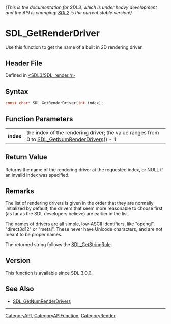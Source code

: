 ###### (This is the documentation for SDL3, which is under heavy development and the API is changing! [SDL2](https://wiki.libsdl.org/SDL2/) is the current stable version!)
# SDL_GetRenderDriver

Use this function to get the name of a built in 2D rendering driver.

## Header File

Defined in [<SDL3/SDL_render.h>](https://github.com/libsdl-org/SDL/blob/main/include/SDL3/SDL_render.h)

## Syntax

```c
const char* SDL_GetRenderDriver(int index);
```

## Function Parameters

|               |                                                                                                                        |
| ------------- | ---------------------------------------------------------------------------------------------------------------------- |
| **index**     | the index of the rendering driver; the value ranges from 0 to [SDL_GetNumRenderDrivers](SDL_GetNumRenderDrivers)() - 1 |

## Return Value

Returns the name of the rendering driver at the requested index, or NULL if
an invalid index was specified.

## Remarks

The list of rendering drivers is given in the order that they are normally
initialized by default; the drivers that seem more reasonable to choose
first (as far as the SDL developers believe) are earlier in the list.

The names of drivers are all simple, low-ASCII identifiers, like "opengl",
"direct3d12" or "metal". These never have Unicode characters, and are not
meant to be proper names.

The returned string follows the [SDL_GetStringRule](SDL_GetStringRule).

## Version

This function is available since SDL 3.0.0.

## See Also

- [SDL_GetNumRenderDrivers](SDL_GetNumRenderDrivers)

----
[CategoryAPI](CategoryAPI), [CategoryAPIFunction](CategoryAPIFunction), [CategoryRender](CategoryRender)

